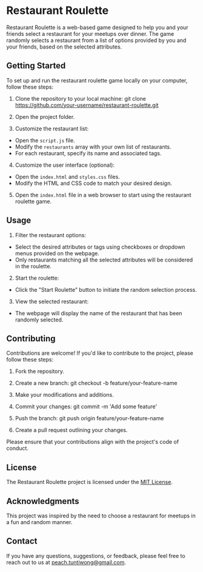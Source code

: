 # Restaurant Roulette

Restaurant Roulette is a web-based game designed to help you and your friends select a restaurant for your meetups over dinner. The game randomly selects a restaurant from a list of options provided by you and your friends, based on the selected attributes.

## Getting Started

To set up and run the restaurant roulette game locally on your computer, follow these steps:

1. Clone the repository to your local machine: 
git clone https://github.com/your-username/restaurant-roulette.git

2. Open the project folder.

3. Customize the restaurant list:
- Open the `script.js` file.
- Modify the `restaurants` array with your own list of restaurants.
- For each restaurant, specify its name and associated tags.

4. Customize the user interface (optional):
- Open the `index.html` and `styles.css` files.
- Modify the HTML and CSS code to match your desired design.

5. Open the `index.html` file in a web browser to start using the restaurant roulette game.

## Usage

1. Filter the restaurant options:
- Select the desired attributes or tags using checkboxes or dropdown menus provided on the webpage.
- Only restaurants matching all the selected attributes will be considered in the roulette.

2. Start the roulette:
- Click the "Start Roulette" button to initiate the random selection process.

3. View the selected restaurant:
- The webpage will display the name of the restaurant that has been randomly selected.

## Contributing

Contributions are welcome! If you'd like to contribute to the project, please follow these steps:

1. Fork the repository.

2. Create a new branch:
git checkout -b feature/your-feature-name

3. Make your modifications and additions.

4. Commit your changes:
git commit -m 'Add some feature'

5. Push the branch:
git push origin feature/your-feature-name

6. Create a pull request outlining your changes.

Please ensure that your contributions align with the project's code of conduct.

## License

The Restaurant Roulette project is licensed under the [MIT License](LICENSE).

## Acknowledgments

This project was inspired by the need to choose a restaurant for meetups in a fun and random manner.

## Contact

If you have any questions, suggestions, or feedback, please feel free to reach out to us at [peach.tuntiwong@gmail.com](mailto:peach.tuntiwong@gmail.com).
